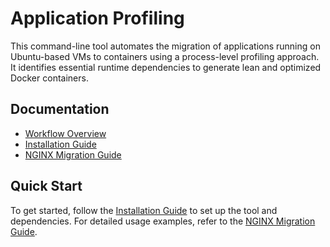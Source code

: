 # Application Profiling

This command-line tool automates the migration of applications running on Ubuntu-based VMs to containers using a process-level profiling approach. It identifies essential runtime dependencies to generate lean and optimized Docker containers.

## Documentation

- [Workflow Overview](./docs/workflow.md)
- [Installation Guide](./docs/installation.md)
- [NGINX Migration Guide](./docs/nginx-guide.md)

## Quick Start

To get started, follow the [Installation Guide](./docs/installation.md) to set up the tool and dependencies. For detailed usage examples, refer to the [NGINX Migration Guide](./docs/nginx-guide.md).
